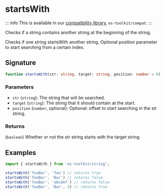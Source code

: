 # startsWith

::: info
This is available in our [compatibility library](../../../compatibility.md), `es-toolkit/compat`.
:::

Checks if a string contains another string at the beginning of the string.

Checks if one string startsWith another string. Optional position parameter to start searching from a certain index.

## Signature

```typescript
function startsWith(str: string, target: string, position: number = 0): string;
```

### Parameters

- `str` (`string`): The string that will be searched.
- `target` (`string`): The string that it should contain at the start.
- `position` (`number`, optional): Optional: offset to start searching in the str string.

### Returns

(`boolean`) Whether or not the str string starts with the target string

## Examples

```typescript
import { startsWith } from 'es-toolkit/string';

startsWith('fooBar', 'foo') // returns true
startsWith('fooBar', 'Bar') // returns false
startsWith('fooBar', 'abcdef') // returns false
startsWith('fooBar', 'Bar', 3) // returns true
```
